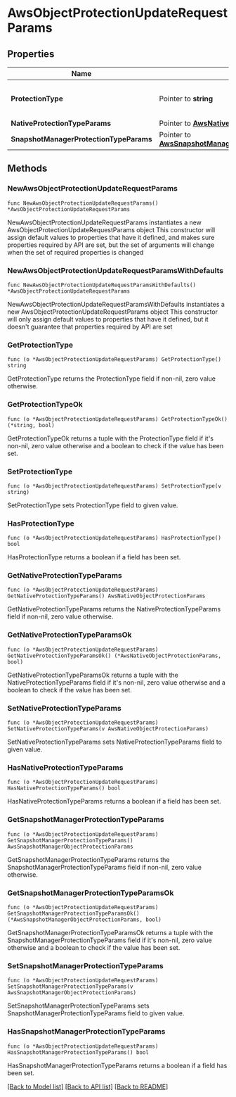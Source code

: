 # AwsObjectProtectionUpdateRequestParams

## Properties

Name | Type | Description | Notes
------------ | ------------- | ------------- | -------------
**ProtectionType** | Pointer to **string** | Specifies the AWS Protection Job type. | [optional] 
**NativeProtectionTypeParams** | Pointer to [**AwsNativeObjectProtectionParams**](AwsNativeObjectProtectionParams.md) |  | [optional] 
**SnapshotManagerProtectionTypeParams** | Pointer to [**AwsSnapshotManagerObjectProtectionParams**](AwsSnapshotManagerObjectProtectionParams.md) |  | [optional] 

## Methods

### NewAwsObjectProtectionUpdateRequestParams

`func NewAwsObjectProtectionUpdateRequestParams() *AwsObjectProtectionUpdateRequestParams`

NewAwsObjectProtectionUpdateRequestParams instantiates a new AwsObjectProtectionUpdateRequestParams object
This constructor will assign default values to properties that have it defined,
and makes sure properties required by API are set, but the set of arguments
will change when the set of required properties is changed

### NewAwsObjectProtectionUpdateRequestParamsWithDefaults

`func NewAwsObjectProtectionUpdateRequestParamsWithDefaults() *AwsObjectProtectionUpdateRequestParams`

NewAwsObjectProtectionUpdateRequestParamsWithDefaults instantiates a new AwsObjectProtectionUpdateRequestParams object
This constructor will only assign default values to properties that have it defined,
but it doesn't guarantee that properties required by API are set

### GetProtectionType

`func (o *AwsObjectProtectionUpdateRequestParams) GetProtectionType() string`

GetProtectionType returns the ProtectionType field if non-nil, zero value otherwise.

### GetProtectionTypeOk

`func (o *AwsObjectProtectionUpdateRequestParams) GetProtectionTypeOk() (*string, bool)`

GetProtectionTypeOk returns a tuple with the ProtectionType field if it's non-nil, zero value otherwise
and a boolean to check if the value has been set.

### SetProtectionType

`func (o *AwsObjectProtectionUpdateRequestParams) SetProtectionType(v string)`

SetProtectionType sets ProtectionType field to given value.

### HasProtectionType

`func (o *AwsObjectProtectionUpdateRequestParams) HasProtectionType() bool`

HasProtectionType returns a boolean if a field has been set.

### GetNativeProtectionTypeParams

`func (o *AwsObjectProtectionUpdateRequestParams) GetNativeProtectionTypeParams() AwsNativeObjectProtectionParams`

GetNativeProtectionTypeParams returns the NativeProtectionTypeParams field if non-nil, zero value otherwise.

### GetNativeProtectionTypeParamsOk

`func (o *AwsObjectProtectionUpdateRequestParams) GetNativeProtectionTypeParamsOk() (*AwsNativeObjectProtectionParams, bool)`

GetNativeProtectionTypeParamsOk returns a tuple with the NativeProtectionTypeParams field if it's non-nil, zero value otherwise
and a boolean to check if the value has been set.

### SetNativeProtectionTypeParams

`func (o *AwsObjectProtectionUpdateRequestParams) SetNativeProtectionTypeParams(v AwsNativeObjectProtectionParams)`

SetNativeProtectionTypeParams sets NativeProtectionTypeParams field to given value.

### HasNativeProtectionTypeParams

`func (o *AwsObjectProtectionUpdateRequestParams) HasNativeProtectionTypeParams() bool`

HasNativeProtectionTypeParams returns a boolean if a field has been set.

### GetSnapshotManagerProtectionTypeParams

`func (o *AwsObjectProtectionUpdateRequestParams) GetSnapshotManagerProtectionTypeParams() AwsSnapshotManagerObjectProtectionParams`

GetSnapshotManagerProtectionTypeParams returns the SnapshotManagerProtectionTypeParams field if non-nil, zero value otherwise.

### GetSnapshotManagerProtectionTypeParamsOk

`func (o *AwsObjectProtectionUpdateRequestParams) GetSnapshotManagerProtectionTypeParamsOk() (*AwsSnapshotManagerObjectProtectionParams, bool)`

GetSnapshotManagerProtectionTypeParamsOk returns a tuple with the SnapshotManagerProtectionTypeParams field if it's non-nil, zero value otherwise
and a boolean to check if the value has been set.

### SetSnapshotManagerProtectionTypeParams

`func (o *AwsObjectProtectionUpdateRequestParams) SetSnapshotManagerProtectionTypeParams(v AwsSnapshotManagerObjectProtectionParams)`

SetSnapshotManagerProtectionTypeParams sets SnapshotManagerProtectionTypeParams field to given value.

### HasSnapshotManagerProtectionTypeParams

`func (o *AwsObjectProtectionUpdateRequestParams) HasSnapshotManagerProtectionTypeParams() bool`

HasSnapshotManagerProtectionTypeParams returns a boolean if a field has been set.


[[Back to Model list]](../README.md#documentation-for-models) [[Back to API list]](../README.md#documentation-for-api-endpoints) [[Back to README]](../README.md)



